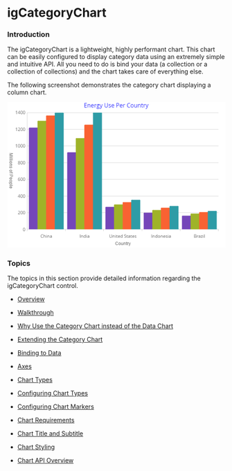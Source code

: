 ﻿<!--
|metadata|
{
    "fileName": "categorychart-landing-page",
    "controlName": "igCategoryChart",
    "tags": ["API", "CategoryChart", "Axes"]
}
|metadata|
-->

# igCategoryChart

### Introduction

The igCategoryChart is a lightweight, highly performant chart. This chart can be easily configured to display category data using an extremely simple and intuitive API. All you need to do is bind your data (a collection or a collection of collections) and the chart takes care of everything else.

The following screenshot demonstrates the category chart displaying a column chart.

![](images/categorychart-configuring-title-01.png)

### Topics
The topics in this section provide detailed information regarding the igCategoryChart control.

-  [Overview](categorychart-overview.html)

- [Walkthrough](categorychart-walkthrough.html)

- [Why Use the Category Chart instead of the Data Chart](categorychart-why-use.html)

- [Extending the Category Chart](categorychart-extending-category-chart.html)

- [Binding to Data](categorychart-binding-to-data.html)

- [Axes](categorychart-axes.html)

- [Chart Types](categorychart-chart-types.html)

- [Configuring Chart Types](categorychart-configuring-chart-types.html)

- [Configuring Chart Markers](categorychart-configuring-chart-types.html)

- [Chart Requirements](categorychart-chart-requirements.html)

- [Chart Title and Subtitle](categorychart-chart-title-subtitle.html)

- [Chart Styling](categorychart-styling.html)

- [Chart API Overview](categorychart-api-overview.html)